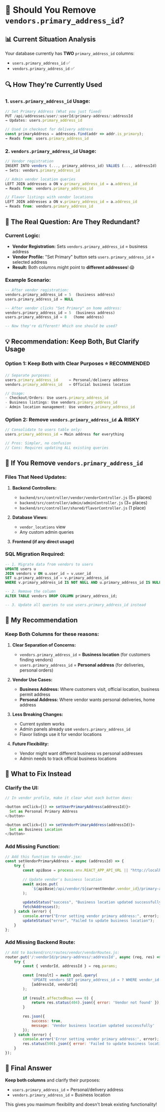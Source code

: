 # 🤔 Should You Remove `vendors.primary_address_id`?

## 📊 **Current Situation Analysis**

Your database currently has **TWO** `primary_address_id` columns:
- `users.primary_address_id` ✅
- `vendors.primary_address_id` ✅

## 🔍 **How They're Currently Used**

### **1. `users.primary_address_id` Usage:**
```javascript
// Set Primary Address (What you just fixed)
PUT /api/addresses/user/:userId/primary-address/:addressId
→ Updates: users.primary_address_id

// Used in checkout for delivery address
const primaryAddress = addresses.find(addr => addr.is_primary);
→ Reads from: users.primary_address_id
```

### **2. `vendors.primary_address_id` Usage:**
```javascript
// Vendor registration
INSERT INTO vendors (..., primary_address_id) VALUES (..., addressId)
→ Sets: vendors.primary_address_id

// Admin vendor location queries
LEFT JOIN addresses a ON v.primary_address_id = a.address_id
→ Reads from: vendors.primary_address_id

// Flavor listings with vendor locations
LEFT JOIN addresses a ON v.primary_address_id = a.address_id  
→ Reads from: vendors.primary_address_id
```

## 🎯 **The Real Question: Are They Redundant?**

### **Current Logic:**
- **Vendor Registration:** Sets `vendors.primary_address_id` = business address
- **Vendor Profile:** "Set Primary" button sets `users.primary_address_id` = selected address
- **Result:** Both columns might point to **different addresses**! 😱

### **Example Scenario:**
```sql
-- After vendor registration:
vendors.primary_address_id = 5  (business address)
users.primary_address_id = NULL

-- After vendor clicks "Set Primary" on home address:
vendors.primary_address_id = 5  (business address) 
users.primary_address_id = 8   (home address)

-- Now they're different! Which one should be used?
```

## 💡 **Recommendation: Keep Both, But Clarify Usage**

### **Option 1: Keep Both with Clear Purposes** ⭐ **RECOMMENDED**
```javascript
// Separate purposes:
users.primary_address_id     = Personal/delivery address
vendors.primary_address_id   = Official business location

// Usage:
- Checkout/Orders: Use users.primary_address_id
- Business listings: Use vendors.primary_address_id  
- Admin location management: Use vendors.primary_address_id
```

### **Option 2: Remove `vendors.primary_address_id`** ⚠️ **RISKY**
```javascript
// Consolidate to users table only:
users.primary_address_id = Main address for everything

// Pros: Simpler, no confusion
// Cons: Requires updating ALL existing queries
```

## 🚨 **If You Remove `vendors.primary_address_id`**

### **Files That Need Updates:**
1. **Backend Controllers:**
   - `backend/src/controller/vendor/vendorController.js` (5+ places)
   - `backend/src/controller/admin/adminController.js` (3+ places)  
   - `backend/src/controller/shared/flavorController.js` (1 place)

2. **Database Views:**
   - `vendor_locations` view
   - Any custom admin queries

3. **Frontend (if any direct usage)**

### **SQL Migration Required:**
```sql
-- 1. Migrate data from vendors to users
UPDATE users u
JOIN vendors v ON u.user_id = v.user_id  
SET u.primary_address_id = v.primary_address_id
WHERE v.primary_address_id IS NOT NULL AND u.primary_address_id IS NULL;

-- 2. Remove the column
ALTER TABLE vendors DROP COLUMN primary_address_id;

-- 3. Update all queries to use users.primary_address_id instead
```

## 🎯 **My Recommendation**

### **Keep Both Columns** for these reasons:

1. **Clear Separation of Concerns:**
   - `vendors.primary_address_id` = **Business location** (for customers finding vendors)
   - `users.primary_address_id` = **Personal address** (for deliveries, personal orders)

2. **Vendor Use Cases:**
   - **Business Address:** Where customers visit, official location, business permit address
   - **Personal Address:** Where vendor wants personal deliveries, home address

3. **Less Breaking Changes:**
   - Current system works
   - Admin panels already use `vendors.primary_address_id`
   - Flavor listings use it for vendor locations

4. **Future Flexibility:**
   - Vendor might want different business vs personal addresses
   - Admin needs to track official business locations

## 🔧 **What to Fix Instead**

### **Clarify the UI:**
```javascript
// In vendor profile, make it clear what each button does:

<button onClick={() => setUserPrimaryAddress(addressId)}>
  Set as Personal Primary Address
</button>

<button onClick={() => setVendorPrimaryAddress(addressId)}>  
  Set as Business Location
</button>
```

### **Add Missing Function:**
```javascript
// Add this function to vendor.jsx:
const setVendorPrimaryAddress = async (addressId) => {
    try {
        const apiBase = process.env.REACT_APP_API_URL || "http://localhost:3001";
        
        // Update vendor's business location
        await axios.put(
            `${apiBase}/api/vendor/${currentVendor.vendor_id}/primary-address/${addressId}`
        );
        
        updateStatus("success", "Business location updated successfully!");
        fetchAddresses();
    } catch (error) {
        console.error("Error setting vendor primary address:", error);
        updateStatus("error", "Failed to update business location");
    }
};
```

### **Add Missing Backend Route:**
```javascript
// Add to backend/src/routes/vendor/vendorRoutes.js:
router.put('/:vendorId/primary-address/:addressId', async (req, res) => {
    try {
        const { vendorId, addressId } = req.params;
        
        const [result] = await pool.query(
            'UPDATE vendors SET primary_address_id = ? WHERE vendor_id = ?',
            [addressId, vendorId]
        );
        
        if (result.affectedRows === 0) {
            return res.status(404).json({ error: 'Vendor not found' });
        }
        
        res.json({ 
            success: true, 
            message: 'Vendor business location updated successfully' 
        });
    } catch (error) {
        console.error('Error setting vendor primary address:', error);
        res.status(500).json({ error: 'Failed to update business location' });
    }
});
```

## 🎉 **Final Answer**

**Keep both columns** and clarify their purposes:
- `users.primary_address_id` = Personal/delivery address  
- `vendors.primary_address_id` = Business location

This gives you maximum flexibility and doesn't break existing functionality!

